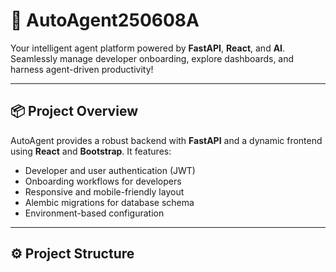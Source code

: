 # 🚀 AutoAgent250608A

Your intelligent agent platform powered by **FastAPI**, **React**, and **AI**.  
Seamlessly manage developer onboarding, explore dashboards, and harness agent-driven productivity!

---

## 📦 Project Overview

AutoAgent provides a robust backend with **FastAPI** and a dynamic frontend using **React** and **Bootstrap**. It features:

- Developer and user authentication (JWT)
- Onboarding workflows for developers
- Responsive and mobile-friendly layout
- Alembic migrations for database schema
- Environment-based configuration

---

## ⚙️ Project Structure

